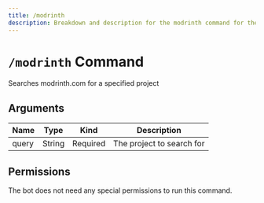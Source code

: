 ```yaml
---
title: /modrinth
description: Breakdown and description for the modrinth command for the Chewbotcca Discord bot
---
```


# `/modrinth` Command

Searches modrinth.com for a specified project

## Arguments

| Name  | Type   | Kind     | Description               |
|-------|--------|----------|---------------------------|
| query | String | Required | The project to search for |

## Permissions

The bot does not need any special permissions to run this command.

